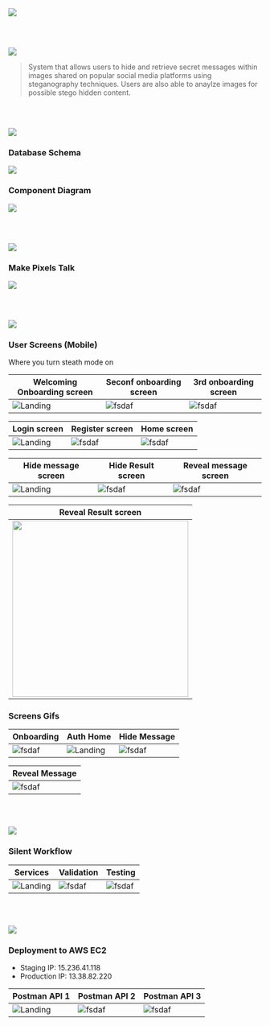 <img src="./readme/title1.svg"/>

<br><br>

<!-- project overview -->
<img src="./readme/title2.svg"/>

> System that allows users to hide and retrieve secret messages within images shared on popular social media platforms using steganography techniques. Users are also able to anaylze images for possible stego hidden content.

<br><br>

<!-- System Design -->
<img src="./readme/title3.svg"/>

### Database Schema


<img src="./readme/databaseDiagram.png"/>

### Component Diagram

<img src="./readme/componentDiagram.svg"/>

<br><br>

<!-- Project Highlights -->
<img src="./readme/title4.svg"/>

### Make Pixels Talk

<img src="./readme/Group 51.png"/>

<br><br>

<!-- Demo -->
<img src="./readme/title5.svg"/>

### User Screens (Mobile)
Where you turn steath mode on

| Welcoming Onboarding screen             | Seconf onboarding screen              | 3rd onboarding screen                 |
| --------------------------------------- | ------------------------------------- | ------------------------------------- |
| ![Landing](./readme/onboard1.png)       | ![fsdaf](./readme/onboard2.png)       | ![fsdaf](./readme/onboard3.png)       |

| Login screen                            | Register screen                       | Home screen                           |
| --------------------------------------- | ------------------------------------- | ------------------------------------- |
| ![Landing](./readme/Login.png)          | ![fsdaf](./readme/signUp.png)         | ![fsdaf](./readme/home.png)           |

| Hide message screen                     | Hide Result screen                    | Reveal message screen                 |
| --------------------------------------- | ------------------------------------- | ------------------------------------- |
| ![Landing](./readme/hideMessage.png)    | ![fsdaf](./readme/EncodeResult.png)   | ![fsdaf](./readme/decode.png)          |

| Reveal Result screen                    |
| --------------------------------------- | 
| <img src="./readme/decodeResult.png" width="350"/>   |   

### Screens Gifs

|  Onboarding                             |  Auth Home                            |  Hide Message                         |
| --------------------------------------- | ------------------------------------- | ------------------------------------- |
|  ![fsdaf](./readme/onboarding.gif)      | ![Landing](./readme/homeScreen.gif)   | ![fsdaf](./readme/hideMessage.gif)    |

| Reveal Message                         | 
| -------------------------------------  | 
| ![fsdaf](./readme/revealMessage.gif)   | 

<br><br>

<!-- Development & Testing -->
<img src="./readme/title6.svg"/>

### Silent Workflow


| Services                                | Validation                            | Testing                               |
| --------------------------------------- | ------------------------------------- | ------------------------------------- |
| ![Landing](./readme/addQr.png)          | ![fsdaf](./readme/validation.png)     | ![fsdaf](./readme/userTest.png) |


<br><br>

<!-- Deployment -->
<img src="./readme/title7.svg"/>

### Deployment to AWS EC2

- Staging IP: 15.236.41.118
- Production IP: 13.38.82.220


| Postman API 1                           | Postman API 2                         | Postman API 3                        |
| --------------------------------------- | ------------------------------------- | ------------------------------------- |
| ![Landing](./readme/loginPostman.png)   | ![fsdaf](./readme/encodePostman.png)  | ![fsdaf](./readme/decoded.png) |

<br><br>
